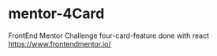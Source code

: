 # mentor-4Card
FrontEnd Mentor Challenge four-card-feature done with react https://www.frontendmentor.io/
